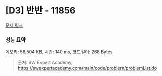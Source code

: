 # [D3] 반반 - 11856 

[문제 링크](https://swexpertacademy.com/main/code/problem/problemDetail.do?contestProbId=AXjS1GXqZ8gDFATi) 

### 성능 요약

메모리: 58,504 KB, 시간: 140 ms, 코드길이: 268 Bytes



> 출처: SW Expert Academy, https://swexpertacademy.com/main/code/problem/problemList.do
